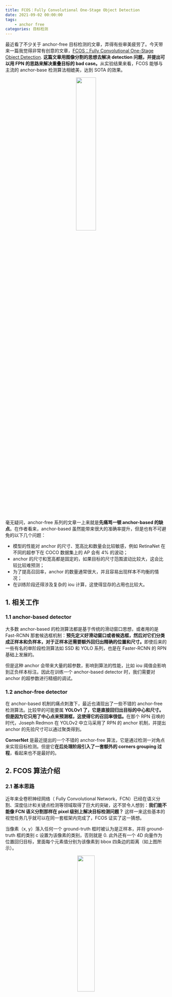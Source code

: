 ```yaml
---
title: FCOS：Fully Convolutional One-Stage Object Detection
date: 2021-09-02 00:00:00
tags:
    - anchor free
categories: 目标检测
---
```


最近看了不少关于 anchor-free 目标检测的文章，弄得有些审美疲劳了。今天带来一篇我觉得非常有创意的文章，[FCOS：Fully Convolutional One-Stage Object Detection](https://arxiv.org/pdf/1904.01355.pdf). <strong>这篇文章用图像分割的思想去解决 detection 问题，并提出可以用 FPN 的思路来解决重叠目标的 bad case。</strong>从实验结果来看，FCOS 能够与主流的 anchor-base 检测算法相媲美，达到 SOTA 的效果。

<p align="center">
    <img width="35%" src="https://cdn.jsdelivr.net/gh/YunYang1994/blogimgs/FCOS-Fully-Convolutional-One-Stage-Object-Detection-20210902144334.png">
</p>

<!-- more -->

毫无疑问，anchor-free 系列的文章一上来就是<strong>先痛骂一顿 anchor-based 的缺点</strong>。在作者看来，anchor-based 虽然能带来很大的准确率提升，但是也有不可避免的以下几个问题：

- 模型的性能对 anchor 的尺寸、宽高比和数量会比较敏感，例如 RetinaNet 在不同的超参下在 COCO 数据集上的 AP 会有 4% 的波动；
- anchor 的尺寸和宽高都是固定的，如果目标的尺寸范围波动比较大，这会比较比较难预测；
- 为了提高召回率，anchor 的数量通常很大，并且容易出现样本不均衡的情况；
- 在训练阶段还得涉及复杂的 iou 计算，这使得显存的占用也比较大。

## 1. 相关工作
### 1.1 anchor-based detector
大多数 anchor-based 的检测算法都是基于传统的滑动窗口思想，或者用的是 Fast-RCNN 那套候选框机制：<strong>预先定义好滑动窗口或者候选框，然后对它们分类成正样本和负样本，对于正样本还需要额外回归出精确的位置和尺寸。</strong>即使后来的一些有名的单阶段检测算法如 SSD 和 YOLO 系列，也是在 Faster-RCNN 的 RPN 基础上发展的。

但是这种 anchor 会带来大量的超参数，影响到算法的性能，比如 iou 阈值会影响到正负样本标注。因此在训练一个 anchor-based detector 时，我们需要对 anchor 的超参数进行精细的调试。

### 1.2 anchor-free detector
在 anchor-based 机制的痛点刺激下，最近也涌现出了一些不错的 anchor-free 检测算法。比较早的可能要属 <strong>YOLOv1 了，它是直接回归出目标的中心和尺寸。但是因为它只用了中心点来预测框，这使得它的召回率很低。</strong>在那个 RPN 召唤的时代，Joseph Redmon 在 YOLOv2 中立马采用了 RPN 的 anchor 机制，并提出 anchor 的先验尺寸可以通过聚类得到。

<strong>CornerNet</strong> 是最近提出的一个不错的 anchor-free 算法，它是通过检测一对角点来实现目标检测。但是它<strong>在后处理阶段引入了一套额外的 corners grouping 过程</strong>，看起来也不是最好的。

## 2. FCOS 算法介绍
### 2.1 基本思路
近年来全卷积神经网络（ Fully Convolutional Network，FCN）已经在语义分割、深度估计和关键点检测等领域取得了巨大的突破，这不禁令人想到：<strong>我们能不能像 FCN 语义分割那样在 pixel 级别上解决目标检测问题？</strong> 这样一来这些基本的视觉任务几乎就可以在同一套框架内完成了，FCOS 证实了这一猜想。

当像素（x, y）落入任何一个 ground-truth 框时被认为是正样本，并将 ground-truth 框的类别 c 设置为该像素的类别，否则就是 0. 此外还有一个 4D 向量作为位置回归目标，里面每个元素值分别为该像素到 bbox 四条边的距离（如上图所示）。

<p align="center">
    <img width="33%" src="https://cdn.jsdelivr.net/gh/YunYang1994/blogimgs/FCOS-Fully-Convolutional-One-Stage-Object-Detection-20210902195049.png">
</p>

当像素落在多个 ground-truth 框中时，直接选择面积最小的那个作为回归目标。<strong>相对于 anchor-based 的IOU判断，FCOS 能生成更多的正样本来训练 detector 并且也没引入额外的超参。</strong>

### 2.2 FCOS 网络
目标检测里一个比较棘手的问题就是对于重叠目标的识别效果不太好：一个原因是 anchor 对于这类目标的响应具有一定的模糊性，还有另一个重要的原因就是较小的重叠目标的特征在深度下采样时会消失。<strong>FCOS 提出了利用 FPN 模块对不同 size 的目标使用不同分辨率的 feature map 进行预测，并且对 pixel 所属的 feature map level 进行了指定。</strong>比如某个 pixel 满足 max(l∗, t∗, r∗, b∗) > mi 或 max(l∗, t∗, r∗, b∗) < m(i−1) 则认为该 pixel 不属于第 i 层 feature map了，其中 m 是 feature map 的最大回归长度。（这一点其实和 anchor-based 里不同分辨率的 feature map 设置不同大小的 anchor 一样）

<p align="center">
    <img width="35%" src="https://cdn.jsdelivr.net/gh/YunYang1994/blogimgs/FCOS-Fully-Convolutional-One-Stage-Object-Detection-20210902211107.png">
</p>

FCOS 结构如下图所示，它最终输出 80D 分类标签向量 p 和 4D box 坐标向量 t = (l, t, r, b)，训练 C 个二分类器而不是多分类器，并在最后特征后面分别接 4 个卷积层用于分类和定位分支。

<p align="center">
    <img width="100%" src="https://cdn.jsdelivr.net/gh/YunYang1994/blogimgs/FCOS-Fully-Convolutional-One-Stage-Object-Detection-20210902202015.png">
</p>

对于每个最终输出 feature map （相对于原图的缩放倍数为 s）上的某个点（x, y），我们可以将它映射回原图得到位置：

<p align="center">
    <img width="25%" src="https://cdn.jsdelivr.net/gh/YunYang1994/blogimgs/FCOS-Fully-Convolutional-One-Stage-Object-Detection-20210902202910.png">
</p>

此外，为了保证预测的长度为正数，论文使用了 exp(x) 函数从而保证任何实数的映射范围在（0，∞).最终的整个训练损失函数如下所示：

<p align="center">
    <img width="55%" src="https://cdn.jsdelivr.net/gh/YunYang1994/blogimgs/FCOS-Fully-Convolutional-One-Stage-Object-Detection-20210902203920.png">
</p>

L_cls 为 focal loss 分类损失，L_reg 为 UnitBox 里的 iou 损失，N_pos 为正样本数量，λ 为平衡权重. 

### 2.3 Center-ness
在使用多尺度预测后，FCOS 依然和主流的 anchor-based 算法存在一定的差距，这主要是来源于低质量的预测框，这些框大多是由距离目标中心点比较远的像素所产生。因此，论文提出新的独立分支来预测像素的 <strong>center-ness，用来评估像素与目标中心点的距离</strong>：

<p align="center">
    <img width="50%" src="https://cdn.jsdelivr.net/gh/YunYang1994/blogimgs/FCOS-Fully-Convolutional-One-Stage-Object-Detection-20210903111701.png">
</p>

center-ness 值的范围为（0， 1）：当像素位于 ground-truth 框边上时，它距离中心位置最远，此时值为 0；当像素位于中心时，此时值为 1.

<p align="center">
    <img width="30%" src="https://cdn.jsdelivr.net/gh/YunYang1994/blogimgs/FCOS-Fully-Convolutional-One-Stage-Object-Detection-20210903112233.png">
</p>

在测试阶段，最终的分数是将分类的 score 分数与 center-ness 进行加权相乘，从而降低那些低质量预测框的分数。














## 参考文献
- [[1] FCOS: Fully Convolutional One-Stage Object Detection](https://arxiv.org/pdf/1904.01355.pdf)
- [[2] https://github.com/tianzhi0549/FCOS](https://github.com/tianzhi0549/FCOS)







